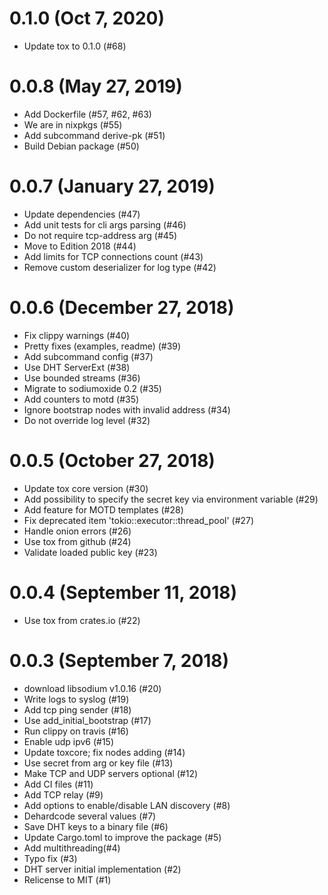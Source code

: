 # 0.1.0 (Oct 7, 2020)

* Update tox to 0.1.0 (#68)

# 0.0.8 (May 27, 2019)

* Add Dockerfile (#57, #62, #63)
* We are in nixpkgs (#55)
* Add subcommand derive-pk (#51)
* Build Debian package (#50)

# 0.0.7 (January 27, 2019)

* Update dependencies (#47)
* Add unit tests for cli args parsing (#46)
* Do not require tcp-address arg (#45)
* Move to Edition 2018 (#44)
* Add limits for TCP connections count (#43)
* Remove custom deserializer for log type (#42)

# 0.0.6 (December 27, 2018)

* Fix clippy warnings (#40)
* Pretty fixes (examples, readme) (#39)
* Add subcommand config (#37)
* Use DHT ServerExt (#38)
* Use bounded streams (#36)
* Migrate to sodiumoxide 0.2 (#35)
* Add counters to motd (#35)
* Ignore bootstrap nodes with invalid address (#34)
* Do not override log level (#32)

# 0.0.5 (October 27, 2018)

* Update tox core version (#30)
* Add possibility to specify the secret key via environment variable (#29)
* Add feature for MOTD templates (#28)
* Fix deprecated item 'tokio::executor::thread_pool' (#27)
* Handle onion errors (#26)
* Use tox from github (#24)
* Validate loaded public key (#23)

# 0.0.4 (September 11, 2018)

* Use tox from crates.io (#22)

# 0.0.3 (September 7, 2018)

* download libsodium v1.0.16 (#20)
* Write logs to syslog (#19)
* Add tcp ping sender (#18)
* Use add_initial_bootstrap (#17)
* Run clippy on travis (#16)
* Enable udp ipv6 (#15)
* Update toxcore; fix nodes adding (#14)
* Use secret from arg or key file (#13)
* Make TCP and UDP servers optional (#12)
* Add CI files (#11)
* Add TCP relay (#9)
* Add options to enable/disable LAN discovery (#8)
* Dehardcode several values (#7)
* Save DHT keys to a binary file (#6)
* Update Cargo.toml to improve the package (#5)
* Add multithreading(#4)
* Typo fix (#3)
* DHT server initial implementation (#2)
* Relicense to MIT (#1)
